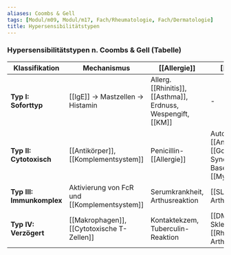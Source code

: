 ```yaml
---
aliases: Coombs & Gell
tags: [Modul/m09, Modul/m17, Fach/Rheumatologie, Fach/Dermatologie]
title: Hypersensibilitätstypen
---
```

### Hypersensibilitätstypen n. Coombs & Gell (Tabelle)
Klassifikation|Mechanismus|[[Allergie]]|[[Autoimmunität]]
-|-|-|-
**Typ I: Soforttyp**|[[IgE]] → Mastzellen → Histamin|Allerg. [[Rhinitis]], [[Asthma]], Erdnuss, Wespengift, [[KM]]|-
**Typ II: Cytotoxisch**|[[Antikörper]], [[Komplementsystem]]|Penicillin-[[Allergie]]|Autoimmunhämolytische [[Anämie]], [[Goodpasture-Syndrom]], [[M. Basedow]], [[Myasthenia gravis]]
**Typ III: Immunkomplex**|Aktivierung von FcR und [[Komplementsystem]]|Serumkrankheit, Arthusreaktion|[[SLE]], [[Rheumatoide Arthritis]]
**Typ IV: Verzögert**|[[Makrophagen]], [[Cytotoxische T-Zellen]]|Kontaktekzem, Tuberculin-Reaktion|[[DMT1]], [[Multiple Sklerose]], [[Rheumatoide Arthritis]]